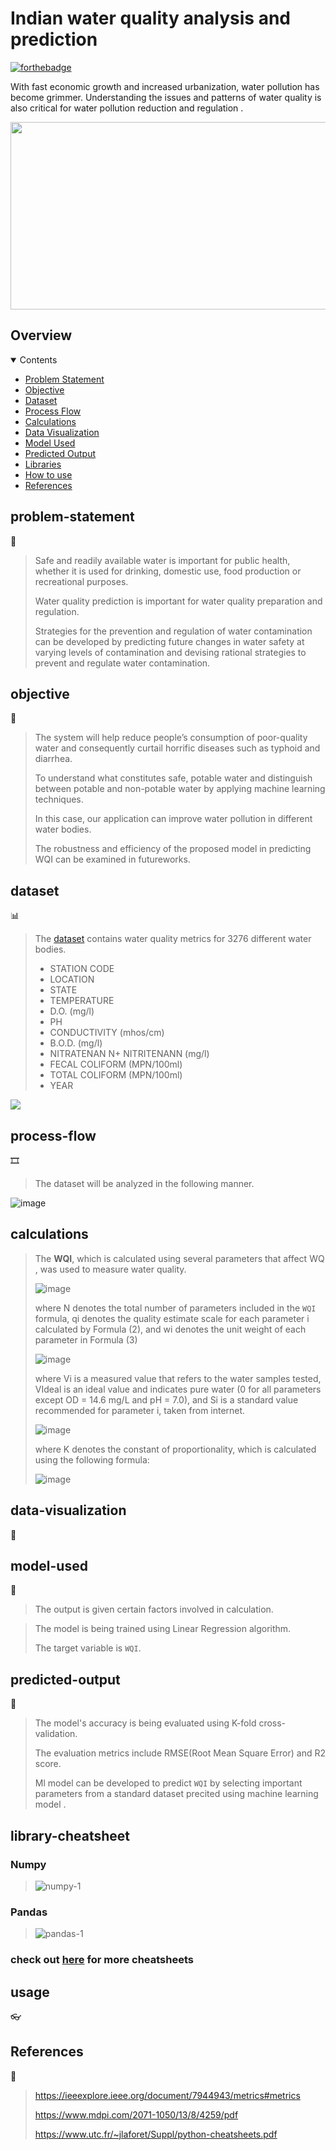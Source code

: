 
# Indian water quality analysis and prediction

[![forthebadge](http://forthebadge.com/images/badges/made-with-python.svg)](http://forthebadge.com)

With fast economic growth and increased urbanization, water pollution has become grimmer. Understanding the issues and patterns of water quality is also critical for water
pollution reduction and regulation .

<p align="center">
 <img src="https://lh3.googleusercontent.com/proxy/zkWT3tEhfkHcxZWSlaFWlqU4sMEB5nLqA78s1RoHobFiduVunqbzjtz4lZ0ngh73n6RfCKDEg0g1z8slwdV-PNrMy5ihvZMK7e_WDnOBo8g9gpMwqzjQd9za9dkuS_WSt3aDYzObQg" height="300" width="600">
</p>

## Overview

<details open="open">
  <summary>Contents</summary>
  <ul>
    <li>
      <a href="#problem-statement">Problem Statement</a>
    </li>
    <li>
      <a href="#objective">Objective</a>
    </li>
    <li>
      <a href="#dataset">Dataset</a>
    </li>
    <li>
      <a href="#process-flow">Process Flow</a>
    </li>
    <li>
       <a href="#calculations">Calculations</a>
     </li>
    <li>
      <a href="#data-visualization">Data Visualization</a>
    </li>
    <li>
      <a href="#model-used">Model Used</a>
    </li>
    <li>
      <a href="#predicted-output">Predicted Output</a>
    </li>
    <li>
      <a href="#library-cheatsheet">Libraries</a>
    </li>
     <li>
      <a href="#usage">How to use</a>
    </li>
    <li>
      <a href="#references">References</a>
    </li>
  </ul>
</details>

## problem-statement
🤔
>Safe and readily available water is important for public health, whether it is used for drinking, domestic use, food production or recreational purposes.
>
> Water quality prediction is important for water quality preparation and regulation.
> 
> Strategies for the prevention and regulation of water contamination can be developed by predicting future changes in water safety at varying levels of contamination
and devising rational strategies to prevent and regulate water contamination.

## objective
🎯

> The system will help reduce people’s consumption of poor-quality water and consequently curtail horrific diseases such as typhoid and diarrhea. 
> 
> To understand what constitutes safe, potable water and distinguish between potable and non-potable water by applying machine learning techniques.
> 
> In this case, our application can improve water pollution in different water bodies.
> 
>  The robustness and efficiency of the proposed model in predicting WQI can be examined in futureworks.



## dataset
📊

>The [dataset](https://www.kaggle.com/anbarivan/indian-water-quality-analysis-and-prediction/data) contains water quality metrics for 3276 different water bodies.
>
> * STATION CODE
> * LOCATION
> * STATE 
> * TEMPERATURE	
> * D.O. (mg/l)	
> * PH	
> * CONDUCTIVITY (mhos/cm)	
> * B.O.D. (mg/l)	
> * NITRATENAN N+ NITRITENANN (mg/l)	
> * FECAL COLIFORM (MPN/100ml)
> * TOTAL COLIFORM (MPN/100ml)
> * YEAR
> <p align="center">
  <img src="https://user-images.githubusercontent.com/63184114/137864880-dbc85965-db01-409b-8681-1a776e42d000.png">
  </p>

## process-flow
🎞️
> The dataset will be analyzed in the following manner.

 ![image](https://user-images.githubusercontent.com/63184114/137891107-ebe26789-bd93-4724-8192-45a7d82dea85.png)



  
## calculations

> The **WQI**, which is calculated using several parameters that affect WQ , was used
> to measure water quality.
> 
> ![image](https://user-images.githubusercontent.com/63184114/135417379-20c3cd2f-e17e-40c2-bbcb-ec43c5252be0.png)
> 
> 
> where N denotes the total number of parameters included in the `WQI` formula, qi denotes
> the quality estimate scale for each parameter i calculated by Formula (2), and wi denotes
> the unit weight of each parameter in Formula (3)
> 
> ![image](https://user-images.githubusercontent.com/63184114/135417428-8fdddc1a-aee7-46f8-866e-6b3b2730f8a8.png)
> 
> where Vi is a measured value that refers to the water samples tested, VIdeal is an ideal value
> and indicates pure water (0 for all parameters except OD = 14.6 mg/L and pH = 7.0), and
> Si is a standard value recommended for parameter i, taken from internet.
> 
> ![image](https://user-images.githubusercontent.com/63184114/135417506-8c34d164-036b-41fa-a8b9-39b9f2657bf9.png)
> 
> where K denotes the constant of proportionality, which is calculated using the following
> formula:
> 
> ![image](https://user-images.githubusercontent.com/63184114/135417566-35347cc4-0b6d-4ee0-bbde-2b379fe1f850.png)
> 

## data-visualization
👀

## model-used
🤖
> The output is given certain factors involved in calculation.
<!-- > 
> The accuracy of the current output prediction is greater than 90%. -->
> 
> The model is being trained using Linear Regression algorithm.
> 
> The target variable is `WQI`.

  
## predicted-output
💯 

> The model's accuracy is being evaluated using K-fold cross-validation.
> 
> The evaluation metrics include RMSE(Root Mean Square Error) and R2 score.
> 
> Ml model can be developed to predict `WQI` by selecting important parameters from a standard dataset precited using machine learning model .

## library-cheatsheet


### Numpy
> ![numpy-1](https://user-images.githubusercontent.com/63184114/137870797-9ded67fb-a84e-498e-80f8-e590e611d016.png)
>
### Pandas
>
> ![pandas-1](https://user-images.githubusercontent.com/63184114/137870971-fd20b30c-905a-46f7-a0a3-45e9349c0c3c.png)

### check out [here]( https://www.utc.fr/~jlaforet/Suppl/python-cheatsheets.pdf) for more cheatsheets

## usage
👓

## References
🔖

> https://ieeexplore.ieee.org/document/7944943/metrics#metrics
>
> https://www.mdpi.com/2071-1050/13/8/4259/pdf
>
> https://www.utc.fr/~jlaforet/Suppl/python-cheatsheets.pdf

<!-- https://www.utc.fr/~jlaforet/Suppl/python-cheatsheets.pdf -->
